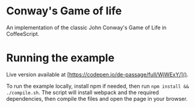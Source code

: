 # Conway's Game of life
An implementation of the classic John Conway's Game of Life in CoffeeScript.

# Running the example
Live version available at [https://codepen.io/de-passage/full/WjWExY/]().

To run the example locally, install npm if needed, then run `npm install && ./compile.sh`. The script will install webpack and the required dependencies, then compile the files and open the page in your browser.
